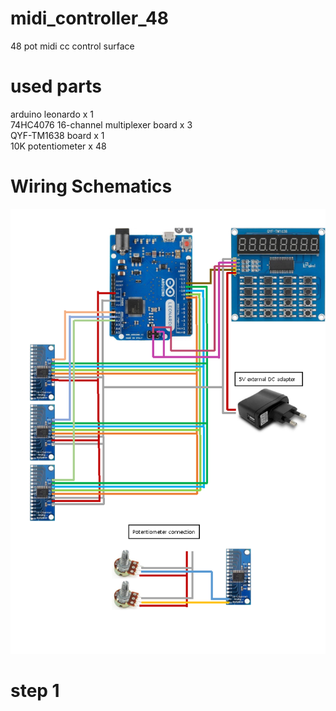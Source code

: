 # midi_controller_48
48 pot midi cc control surface  
# used parts
arduino leonardo x 1  
74HC4076 16-channel multiplexer board x 3  
QYF-TM1638 board x 1  
10K potentiometer x 48  

# Wiring Schematics
![picture](https://github.com/i2make/midi_controller_48/blob/main/midi_controller_48_small.png)
# step 1

